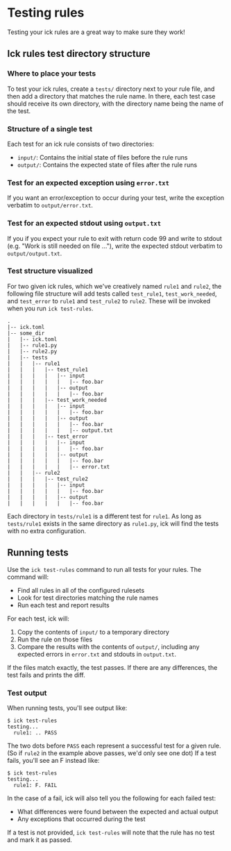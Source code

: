 # Testing rules

Testing your ick rules are a great way to make sure they work!

## Ick rules test directory structure

### Where to place your tests

To test your ick rules, create a `tests/` directory next to your rule file, and
then add a directory that matches the rule name. In there, each test case should
receive its own directory, with the directory name being the name of the test.

### Structure of a single test

Each test for an ick rule consists of two directories:
- `input/`: Contains the initial state of files before the rule runs
- `output/`: Contains the expected state of files after the rule runs

### Test for an expected exception using `error.txt`

If you want an error/exception to occur during your test, write the exception verbatim to
`output/error.txt`.

### Test for an expected stdout using `output.txt`

If you if you expect your rule to exit with return code 99 and write to stdout (e.g. "Work is still needed on file ..."),
write the expected stdout verbatim to `output/output.txt`.

### Test structure visualized

For two given ick rules, which we've creatively named `rule1` and `rule2`, the
following file structure will add tests called `test_rule1`,
`test_work_needed`, and `test_error` to `rule1` and `test_rule2` to `rule2`. These will be invoked
when you run `ick test-rules`.

```shell
.
|-- ick.toml
|-- some_dir
|   |-- ick.toml
|   |-- rule1.py
|   |-- rule2.py
|   |-- tests
|   |   |-- rule1
|   |   |   |-- test_rule1
|   |   |   |   |-- input
|   |   |   |   |   |-- foo.bar
|   |   |   |   |-- output
|   |   |   |   |   |-- foo.bar
|   |   |   |-- test_work_needed
|   |   |   |   |-- input
|   |   |   |   |   |-- foo.bar
|   |   |   |   |-- output
|   |   |   |   |   |-- foo.bar
|   |   |   |   |   |-- output.txt
|   |   |   |-- test_error
|   |   |   |   |-- input
|   |   |   |   |   |-- foo.bar
|   |   |   |   |-- output
|   |   |   |   |   |-- foo.bar
|   |   |   |   |   |-- error.txt
|   |   |-- rule2
|   |   |   |-- test_rule2
|   |   |   |   |-- input
|   |   |   |   |   |-- foo.bar
|   |   |   |   |-- output
|   |   |   |   |   |-- foo.bar
```

Each directory in `tests/rule1` is a different test for `rule1`. As long as
`tests/rule1` exists in the same directory as `rule1.py`, ick will find the
tests with no extra configuration.

## Running tests

Use the `ick test-rules` command to run all tests for your rules. The command will:

- Find all rules in all of the configured rulesets
- Look for test directories matching the rule names
- Run each test and report results

For each test, ick will:

1. Copy the contents of `input/` to a temporary directory
2. Run the rule on those files
3. Compare the results with the contents of `output/`, including any expected errors in `error.txt` and stdouts in `output.txt`.

If the files match exactly, the test passes. If there are any differences, the
test fails and prints the diff.

### Test output

When running tests, you'll see output like:

```shell
$ ick test-rules
testing...
  rule1: .. PASS
```

The two dots before `PASS` each represent a successful test for a given rule.
(So if `rule2` in the example above passes, we'd only see one dot) If a test
fails, you'll see an F instead like:

```shell
$ ick test-rules
testing...
  rule1: F. FAIL
```

In the case of a fail, ick will also tell you the following for each failed test:

- What differences were found between the expected and actual output
- Any exceptions that occurred during the test

If a test is not provided, `ick test-rules` will note that the rule has no test
and mark it as passed.
